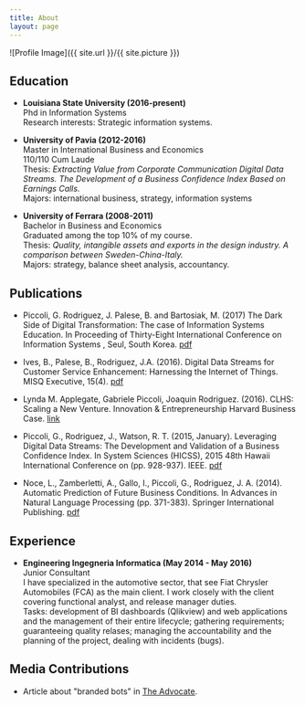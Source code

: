 ```yaml
---
title: About
layout: page
---
```

![Profile Image]({{ site.url }}/{{ site.picture }})

## <i class="fa fa-university" aria-hidden="true"></i> Education

- **Louisiana State University (2016-present)**  
Phd in Information Systems  
Research interests: Strategic information systems.

- **University of Pavia (2012-2016)**  
Master in International Business and Economics  
110/110 Cum Laude  
Thesis: *Extracting Value from Corporate Communication Digital Data Streams. The Development of a Business Confidence Index Based on Earnings Calls.*  
Majors: international business, strategy, information systems  

- **University of Ferrara (2008-2011)**  
Bachelor in Business and Economics  
Graduated among the top 10% of my course.  
Thesis: *Quality, intangible assets and exports in the design industry. A comparison between Sweden-China-Italy.*  
Majors: strategy, balance sheet analysis, accountancy.  

## <i class="fa fa-graduation-cap" aria-hidden="true"></i> Publications

- Piccoli, G. Rodriguez, J. Palese, B. and Bartosiak, M. (2017) The Dark Side of Digital Transformation: The case of Information Systems Education. In Proceeding of Thirty-Eight International Conference on Information Systems , Seul, South Korea. [pdf](https://dds.cct.lsu.edu/ddslab/pdf/piccolietal2017.pdf)

- Ives, B., Palese, B., Rodriguez, J.A. (2016). Digital Data Streams for Customer Service Enhancement: Harnessing the Internet of Things. MISQ Executive, 15(4). [pdf](http://www.misqe.org/ojs2/execsummaries/MISQE_V15I4_Ivesetal_Web.pdf)  

- Lynda M. Applegate, Gabriele Piccoli, Joaquin Rodriguez. (2016). CLHS: Scaling a New Venture. Innovation & Entrepreneurship Harvard Business Case. [link](https://hbr.org/product/clhs-scaling-a-new-venture/817053-PDF-ENG)

- Piccoli, G., Rodriguez, J., Watson, R. T. (2015, January). Leveraging Digital Data Streams: The Development and Validation of a Business Confidence Index. In System Sciences (HICSS), 2015 48th Hawaii International Conference on (pp. 928-937). IEEE. [pdf](https://dds.cct.lsu.edu/ddslab/pdf/leveraging_digital_data_streams.pdf)  

- Noce, L., Zamberletti, A., Gallo, I., Piccoli, G., Rodriguez, J. A. (2014). Automatic Prediction of Future Business Conditions. In Advances in Natural Language Processing (pp. 371-383). Springer International Publishing. [pdf](https://dds.cct.lsu.edu/ddslab/pdf/automatic_prediction_future_business_conditions.pdf)  

## <i class="fa fa-briefcase" aria-hidden="true"></i> Experience  

- **Engineering Ingegneria Informatica (May 2014 - May 2016)**  
Junior Consultant  
I have specialized in the automotive sector, that see Fiat Chrysler Automobiles (FCA) as the main client. I work closely with the client covering functional analyst, and release manager duties.  
Tasks: development of BI dashboards (Qlikview) and web applications and the management of their entire lifecycle; gathering requirements; guaranteeing quality relases; managing the accountability and the planning of the project, dealing with incidents (bugs).  

## <i class="fa fa-newspaper-o" aria-hidden="true"></i> Media Contributions

- Article about "branded bots" in [The Advocate](http://www.theadvocate.com/baton_rouge/news/business/article_476b4ab8-b98e-11e7-8dd8-330072c0343e.html).